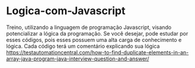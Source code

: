 # Logica-com-Javascript
Treino, utilizando a linguagem de programação Javascript, visando potencializar a lógica da programação. Se você desejar, pode estudar por esses códigos, pois esses possuem uma alta carga de conhecimento e lógica. Cada código terá um comentário explicando sua lógica
https://testautomationcentral.com/how-to-find-duplicate-elements-in-an-array-java-program-java-interview-question-and-answer/
